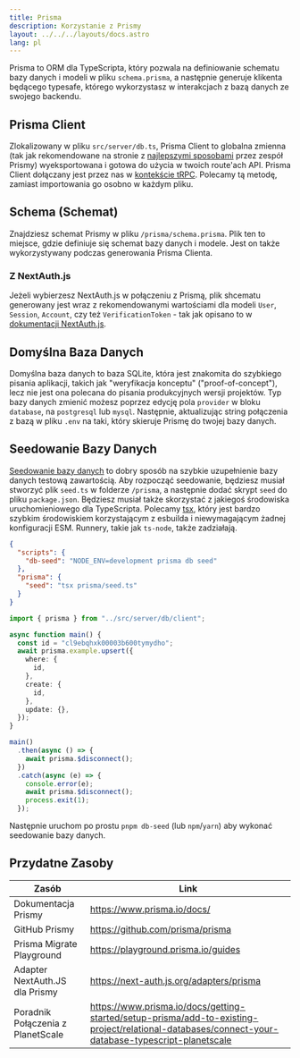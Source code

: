 ```yaml
---
title: Prisma
description: Korzystanie z Prismy
layout: ../../../layouts/docs.astro
lang: pl
---
```


Prisma to ORM dla TypeScripta, który pozwala na definiowanie schematu bazy danych i modeli w pliku `schema.prisma`, a następnie generuje klikenta będącego typesafe, którego wykorzystasz w interakcjach z bazą danych ze swojego backendu.

## Prisma Client

Zlokalizowany w pliku `src/server/db.ts`, Prisma Client to globalna zmienna (tak jak rekomendowane na stronie z [najlepszymi sposobami](https://www.prisma.io/docs/guides/database/troubleshooting-orm/help-articles/nextjs-prisma-client-dev-practices#problem) przez zespół Prismy) wyeksportowana i gotowa do użycia w twoich route'ach API. Prisma Client dołączany jest przez nas w [kontekście tRPC](/en/usage/trpc#-serverapitrpcts). Polecamy tą metodę, zamiast importowania go osobno w każdym pliku.

## Schema (Schemat)

Znajdziesz schemat Prismy w pliku `/prisma/schema.prisma`. Plik ten to miejsce, gdzie definiuje się schemat bazy danych i modele. Jest on także wykorzystywany podczas generowania Prisma Clienta.

### Z NextAuth.js

Jeżeli wybierzesz NextAuth.js w połączeniu z Prismą, plik shcematu generowany jest wraz z rekomendowanymi wartościami dla modeli `User`, `Session`, `Account`, czy też `VerificationToken` - tak jak opisano to w [dokumentacji NextAuth.js](https://next-auth.js.org/adapters/prisma).

## Domyślna Baza Danych

Domyślna baza danych to baza SQLite, która jest znakomita do szybkiego pisania aplikacji, takich jak "weryfikacja konceptu" ("proof-of-concept"), lecz nie jest ona polecana do pisania produkcyjnych wersji projektów. Typ bazy danych zmienić możesz poprzez edycję pola `provider` w bloku `database`, na `postgresql` lub `mysql`. Następnie, aktualizując string połączenia z bazą w pliku `.env` na taki, który skieruje Prismę do twojej bazy danych.

## Seedowanie Bazy Danych

[Seedowanie bazy danych](https://www.prisma.io/docs/guides/database/seed-database) to dobry sposób na szybkie uzupełnienie bazy danych testową zawartością. Aby rozpocząć seedowanie, będziesz musiał stworzyć plik `seed.ts` w folderze `/prisma`, a następnie dodać skrypt `seed` do pliku `package.json`. Będziesz musiał także skorzystać z jakiegoś środowiska uruchomieniowego dla TypeScripta. Polecamy [tsx](https://github.com/esbuild-kit/tsx), który jest bardzo szybkim środowiskiem korzystającym z esbuilda i niewymagającym żadnej konfiguracji ESM. Runnery, takie jak `ts-node`, także zadziałają.

```jsonc:package.json
{
  "scripts": {
    "db-seed": "NODE_ENV=development prisma db seed"
  },
  "prisma": {
    "seed": "tsx prisma/seed.ts"
  }
}
```

```ts:prisma/seed.ts
import { prisma } from "../src/server/db/client";

async function main() {
  const id = "cl9ebqhxk00003b600tymydho";
  await prisma.example.upsert({
    where: {
      id,
    },
    create: {
      id,
    },
    update: {},
  });
}

main()
  .then(async () => {
    await prisma.$disconnect();
  })
  .catch(async (e) => {
    console.error(e);
    await prisma.$disconnect();
    process.exit(1);
  });
```

Następnie uruchom po prostu `pnpm db-seed` (lub `npm`/`yarn`) aby wykonać seedowanie bazy danych.

## Przydatne Zasoby

| Zasób                             | Link                                                                                                                                              |
| --------------------------------- | ------------------------------------------------------------------------------------------------------------------------------------------------- |
| Dokumentacja Prismy               | https://www.prisma.io/docs/                                                                                                                       |
| GitHub Prismy                     | https://github.com/prisma/prisma                                                                                                                  |
| Prisma Migrate Playground         | https://playground.prisma.io/guides                                                                                                               |
| Adapter NextAuth.JS dla Prismy    | https://next-auth.js.org/adapters/prisma                                                                                                          |
| Poradnik Połączenia z PlanetScale | https://www.prisma.io/docs/getting-started/setup-prisma/add-to-existing-project/relational-databases/connect-your-database-typescript-planetscale |
